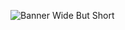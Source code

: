 ![Banner Wide But Short](https://user-images.githubusercontent.com/33253710/168425555-63f6cd98-3ea8-4ff7-ae47-80e22dd5b7c1.jpg)
